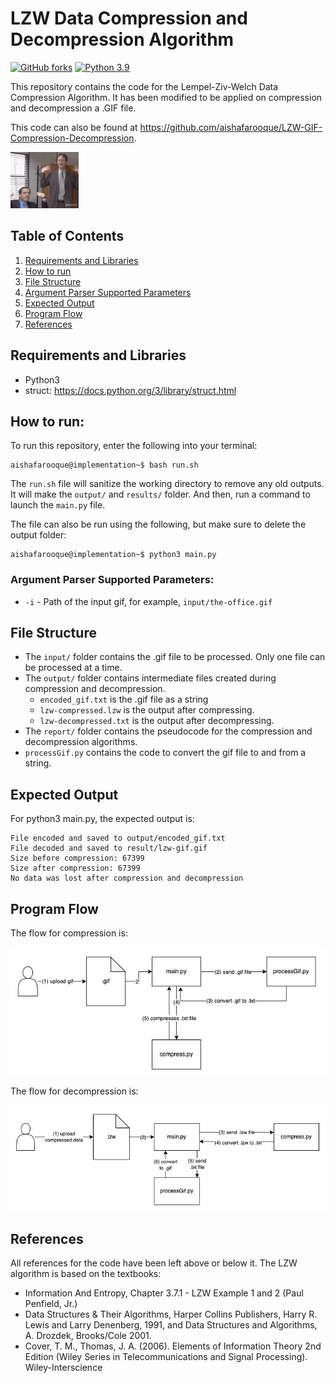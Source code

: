 # LZW Data Compression and Decompression Algorithm

[![GitHub forks](https://img.shields.io/github/forks/Naereen/StrapDown.js.svg?style=social&label=Repository&maxAge=2592000)](https://github.com/aishafarooque/LZW-GIF-Compression-Decompression)
[![Python 3.9](https://img.shields.io/badge/python-3.9-blue.svg)](https://www.python.org/downloads/release/python-360/)

This repository contains the code for the Lempel-Ziv-Welch Data Compression Algorithm. It has been modified to be applied on compression and decompression a .GIF file.

This code can also be found at https://github.com/aishafarooque/LZW-GIF-Compression-Decompression.

![](input/the-office.gif)


## Table of Contents
1. [Requirements and Libraries](#requirements)
2. [How to run](#howtorun)
3. [File Structure](#filestructure)
4. [Argument Parser Supported Parameters](#argparser)
5. [Expected Output](#expected)
6. [Program Flow](#flow)
7. [References](#references)

## Requirements and Libraries<a name="requirements"></a>
- Python3
- struct: https://docs.python.org/3/library/struct.html

## How to run:<a name="howtorun"></a>

To run this repository, enter the following into your terminal:
```console
aishafarooque@implementation~$ bash run.sh
```
The `run.sh` file will sanitize the working directory to remove any old outputs. It will make the `output/` and `results/` folder. And then, run a command to launch the `main.py` file.

The file can also be run using the following, but make sure to delete the output folder:
```console
aishafarooque@implementation~$ python3 main.py
```

### Argument Parser Supported Parameters:<a name="argparser"></a>
- `-i` - Path of the input gif, for example, `input/the-office.gif`

## File Structure<a name="filestructure"></a>

- The `input/` folder contains the .gif file to be processed. Only one file can be processed at a time.
- The `output/` folder contains intermediate files created during compression and decompression.
    - `encoded_gif.txt` is the .gif file as a string
    - `lzw-compressed.lzw` is the output after compressing.
    - `lzw-decompressed.txt` is the output after decompressing.
- The `report/` folder contains the pseudocode for the compression and decompression algorithms.
- `processGif.py` contains the code to convert the gif file to and from a string.

## Expected Output<a name="expected"></a>
For python3 main.py, the expected output is:
```
File encoded and saved to output/encoded_gif.txt
File decoded and saved to result/lzw-gif.gif
Size before compression: 67399
Size after compression: 67399
No data was lost after compression and decompression
```

## Program Flow<a name="flow"></a>
The flow for compression is:

![Compression](assets/compression.png)

The flow for decompression is:

![Decompression](assets/decompression.png)

## References<a name="references"></a>
All references for the code have been left above or below it. The LZW algorithm is based on the textbooks:
- Information And Entropy, Chapter 3.7.1 - LZW Example 1 and 2 (Paul Penfield, Jr.)
- Data Structures & Their Algorithms, Harper Collins Publishers, Harry R. Lewis and Larry Denenberg, 1991, and Data Structures and Algorithms, A. Drozdek, Brooks/Cole 2001.
- Cover, T. M., Thomas, J. A. (2006). Elements of Information Theory 2nd Edition (Wiley Series in Telecommunications and Signal Processing). Wiley-Interscience
